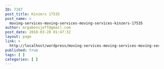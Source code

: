 ```yaml
---
ID: 7287
post_title: Kinzers 17535
post_name: >
  moving-services-moving-services-moving-services-kinzers-17535
author: mrgabonijeff@gmail.com
post_date: 2018-03-28 01:47:32
layout: page
link: >
  http://localhost/wordpress/moving-services-moving-services-moving-services-kinzers-17535/
published: true
tags: [ ]
categories: [ ]
---
```

